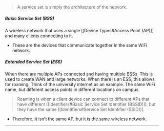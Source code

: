 
> A service set is simply the architecture of the network.

##### Basic Service Set (BSS)

A wireless network that uses a single [[Device Types#Access Point (AP)]] and many clients connecting to it.
- These are the devices that communicate together in the same WiFi network.

##### Extended Service Set (ESS)

When there are multiple APs connected and having multiple BSSs. This is used to create WAN and large networks.
When there is an ESS, this allows for roaming. Think of the university internet as an example. The same WiFi name, but different access points in different locations on campus.

> Roaming is when a client device can connect to different APs that have different [[Identifiers#Basic Service Set Identifier (BSSID)]], but they have the same [[Identifiers#Service Set Identifier (SSID)]]. 

- Therefore, it isn't the same AP, but it is the same wireless network.

---
